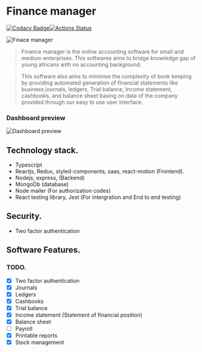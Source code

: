 # Finance manager

[![Codacy Badge](https://api.codacy.com/project/badge/Grade/c3291d5d90894c97b29a8998530ec6d3)](https://app.codacy.com/gh/BuildForSDGCohort2/team-229N-finance-manager-backend?utm_source=github.com&utm_medium=referral&utm_content=BuildForSDGCohort2/Team-229N-finance-manager-backend&utm_campaign=Badge_Grade_Settings)[![Actions Status](https://github.com/BuildForSDGCohort2/Team-229N-finance-manager-backend/workflows/Build%20and%20Test/badge.svg)](https://github.com/BuildForSDGCohort2/team-229N-finance-manager-backend/actions)

![Finace manager](public/asset/finance.svg)

> Finance manager is the online accounting software for small and medium enterprises. This softwares aims to bridge knowledge gap of young africans with no accounting background.

> This software also aims to minimise the complexity of book keeping by providing automated generation of financial statements like business journals, ledgers, Trial balance, Income statement, cashbooks, and balance sheet basing on data of the company provided through our easy to use user interface.

### Dashboard preview

![Dashboard preview](img/dash.png)

## Technology stack.

- Typescript
- Reactjs, Redux, styled-components, saas, react-motion (Frontend).
- Nodejs, express, (Backend)
- MongoDb (database)
- Node mailer (For authorization codes)
- React testing library, Jest (For intergration and End to end testing)

## Security.

- Two factor authentication

## Software Features.

### TODO.

- [x] Two factor authentication
- [x] Journals
- [x] Ledgers
- [x] Cashbooks
- [x] Trial balance
- [x] Income statement (Statement of financial position)
- [x] Balance sheet
- [ ] Payroll
- [x] Printable reports
- [x] Stock management
